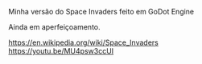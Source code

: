 Minha versão do Space Invaders feito em GoDot Engine

Ainda em aperfeiçoamento.

https://en.wikipedia.org/wiki/Space_Invaders
https://youtu.be/MU4psw3ccUI
